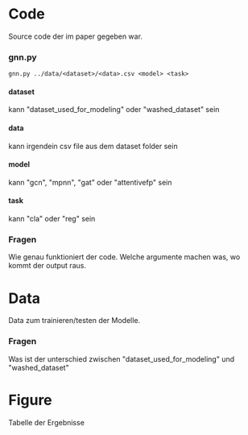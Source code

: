 # Code

Source code der im paper gegeben war.

### gnn.py

    gnn.py ../data/<dataset>/<data>.csv <model> <task>

#### dataset

kann "dataset_used_for_modeling" oder "washed_dataset" sein

#### data

kann irgendein csv file aus dem dataset folder sein

#### model

kann "gcn", "mpnn", "gat" oder "attentivefp" sein

#### task

kann "cla" oder "reg" sein

### Fragen

Wie genau funktioniert der code. Welche argumente machen was, wo kommt der output raus.

# Data

Data zum trainieren/testen der Modelle.

### Fragen

Was ist der unterschied zwischen "dataset_used_for_modeling" und "washed_dataset"

# Figure

Tabelle der Ergebnisse
